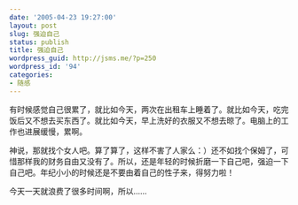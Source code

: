 ```yaml
---
date: '2005-04-23 19:27:00'
layout: post
slug: 强迫自己
status: publish
title: 强迫自己
wordpress_guid: http://jsms.me/?p=250
wordpress_id: '94'
categories:
- 随感
---
```


有时候感觉自己很累了，就比如今天，两次在出租车上睡着了。就比如今天，吃完饭后又不想去买东西了。就比如今天，早上洗好的衣服又不想去晾了。电脑上的工作也进展缓慢，累啊。 

神说，那就找个女人吧。算了算了，这样不害了人家么：）还不如找个保姆了，可惜那样我的财务自由又没有了。所以，还是年轻的时候折磨一下自己吧，强迫一下自己吧。年纪小小的时候还是不要由着自己的性子来，得努力啦！ 

今天一天就浪费了很多时间啊，所以……
